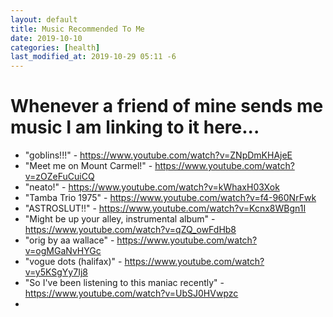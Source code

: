 ```yaml
---
layout: default
title: Music Recommended To Me
date: 2019-10-10
categories: [health]
last_modified_at: 2019-10-29 05:11 -6
---
```


# Whenever a friend of mine sends me music I am linking to it here...

- "goblins!!!" - 
https://www.youtube.com/watch?v=ZNpDmKHAjeE
- "Meet me on Mount Carmel!" - 
https://www.youtube.com/watch?v=zOZeFuCuiCQ
- "neato!" - https://www.youtube.com/watch?v=kWhaxH03Xok
- "Tamba Trio 1975" - https://www.youtube.com/watch?v=f4-960NrFwk
- "ASTROSLUT!!" - https://www.youtube.com/watch?v=Kcnx8WBgn1I
- "Might be up your alley, instrumental album" - https://www.youtube.com/watch?v=qZQ_owFdHb8
- "orig by aa wallace" -  https://www.youtube.com/watch?v=ogMGaNvHYGc
- "vogue dots (halifax)" -  https://www.youtube.com/watch?v=y5KSgYy7Ij8
- "So I've been listening to this maniac recently" - https://www.youtube.com/watch?v=UbSJ0HVwpzc
- 